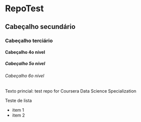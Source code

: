 # RepoTest
## Cabeçalho secundário
### Cabeçalho terciário
#### Cabeçalho 4o nível
##### Cabeçalho 5o nível
###### Cabeçalho 6o nível

Texto princial: test repo for Coursera Data Science Specialization

Teste de lista
* item 1
* item 2
